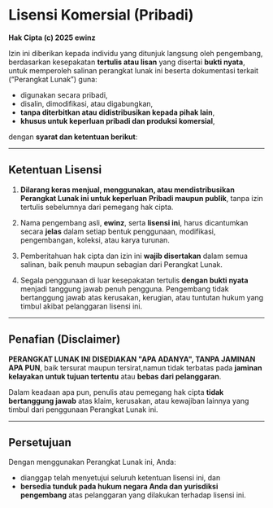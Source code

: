 # Lisensi Komersial (Pribadi)

**Hak Cipta (c) 2025 ewinz**

Izin ini diberikan kepada individu yang ditunjuk langsung oleh pengembang, berdasarkan kesepakatan **tertulis atau lisan** yang disertai **bukti nyata**, untuk memperoleh salinan perangkat lunak ini beserta dokumentasi terkait (“Perangkat Lunak”) guna:

- digunakan secara pribadi,  
- disalin, dimodifikasi, atau digabungkan,  
- **tanpa diterbitkan atau didistribusikan kepada pihak lain**,  
- **khusus untuk keperluan pribadi dan produksi komersial**,  

dengan **syarat dan ketentuan berikut**:

---

## Ketentuan Lisensi

1. **Dilarang keras menjual, menggunakan, atau mendistribusikan Perangkat Lunak ini untuk keperluan Pribadi maupun publik**, tanpa izin tertulis sebelumnya dari pemegang hak cipta.

4. Nama pengembang asli, **ewinz**, serta **lisensi ini**, harus dicantumkan secara **jelas** dalam setiap bentuk penggunaan, modifikasi, pengembangan, koleksi, atau karya turunan.

5. Pemberitahuan hak cipta dan izin ini **wajib disertakan** dalam semua salinan, baik penuh maupun sebagian dari Perangkat Lunak.

6. Segala penggunaan di luar kesepakatan tertulis **dengan bukti nyata** menjadi tanggung jawab penuh pengguna. Pengembang tidak bertanggung jawab atas kerusakan, kerugian, atau tuntutan hukum yang timbul akibat pelanggaran lisensi ini.

---

## Penafian (Disclaimer)

**PERANGKAT LUNAK INI DISEDIAKAN "APA ADANYA", TANPA JAMINAN APA PUN**, baik tersurat maupun tersirat,namun tidak terbatas pada **jaminan kelayakan untuk tujuan tertentu** atau **bebas dari pelanggaran**.

Dalam keadaan apa pun, penulis atau pemegang hak cipta **tidak bertanggung jawab** atas klaim, kerusakan, atau kewajiban lainnya yang timbul dari penggunaan Perangkat Lunak ini.

---

## Persetujuan

Dengan menggunakan Perangkat Lunak ini, Anda:
- dianggap telah menyetujui seluruh ketentuan lisensi ini, dan  
- **bersedia tunduk pada hukum negara Anda dan yurisdiksi pengembang** atas pelanggaran yang dilakukan terhadap lisensi ini.
